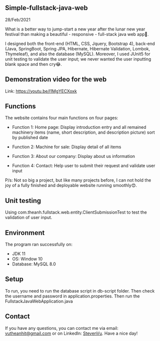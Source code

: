 ## Simple-fullstack-java-web
28/Feb/2021

What is a better way to jump-start a new year after the lunar new year festival than making a beautiful - responsive - full-stack java web app🚀.

I designed both the front-end (HTML, CSS, Jquery, Bootstrap 4), back-end (Java, SpringBoot, Spring JPA, Hibernate, Hibernate Validation, Lombok, Thymeleaf), and also the database (MySQL). Moreover, I used JUnit5 for unit testing to validate the user input; we never wanted the user inputting blank space and then cry😂.


## Demonstration video for the web
Link: https://youtu.be/l1MgYECXoxk


## Functions
The website contains four main functions on four pages:

- Function 1: Home page: Display introduction entry and all remained machinery items (name, short description, and description picture) sort by published date
        
- Function 2: Machine for sale: Display detail of all items
        
- Function 3: About our company: Display about us information
        
- Function 4: Contact: Help user to submit their request and validate user input
        
P/s: Not so big a project, but like many projects before, I can not hold the joy of a fully finished and deployable website running smoothly😍.


## Unit testing
Using com.theanh.fullstack.web.entity.ClientSubmissionTest to test the validation of user input.


## Environment
The program ran successfully on:
- JDK 11
- OS: Window 10
- Database: MySQL 8.0


## Setup
To run, you need to run the database script in db-script folder.
Then check the username and password in application.properties.
Then run the FullstackJavaWebApplication.java


## Contact
If you have any questions, you can contact me via email: vutheanhit@gmail.com or on LinkedIn: [StevenVu](https://www.linkedin.com/in/steven-vu-se/). Have a nice day!
